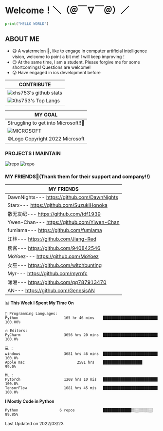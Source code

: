 # Welcome！＼（＠￣∇￣＠）／
```python
print("HELLO WORLD")
```
## ABOUT ME
- 😃 A watermelon 🍉, like to engage in 
computer artificial intelligence vision, 
welcome to point a bit me! 
I will keep improving！
- 😉 At the same time, I am a student. Please forgive me for some shortcomings! 
Questions are welcome!
- 😝 Have engaged in ios development before

|CONTRIBUTE
|-------------
|![xhs753's github stats](https://github-readme-stats.vercel.app/api?username=starxsky&show_icons=true&theme=radical&line_height=20)
|![Xhs753's Top Langs](https://github-readme-stats.vercel.app/api/top-langs/?username=starxsky&layout=compact&theme=radical&card_width=270) 




|MY GOAL
|---------------
|Struggling to get into Microsoft!!🎉
|![MICROSOFT](https://avatars.githubusercontent.com/u/6154722?s=200&v=4) |
| ©Logo Copyright 2022 Microsoft                                         |



### PROJECTS I MAINTAIN
![ repo](https://github-readme-stats.vercel.app/api/pin/?username=starxsky&repo=GPT-2)
![ repo](https://github-readme-stats.vercel.app/api/pin/?username=floattech&repo=AI-Bot)



### MY FRIENDS🤗(Thank them for their support and company!!)
|MY FRIENDS
|-------------------------------------------|
| DawnNights--- https://github.com/DawnNights |
| Starx--- https://github.com/SuzukiHonoka
| 散无友纪--- https://github.com/tdf1939
| Ywen-Chan--- https://github.com/Yiwen-Chan
| fumiama--- https://github.com/fumiama
| 江林--- https://github.com/Jiang-Red
| 樱酱--- https://github.com/940842546
| MoYoez--- https://github.com/MoYoez
| 女巫--- https://github.com/witchbunting
| Myr--- https://github.com/myrnfc
| 潇湘--- https://github.com/qq787913470
| AN--- https://github.com/GenesisAN


<!--START_SECTION:waka-->
📊 **This Week I Spent My Time On** 
```text
💬 Programming Languages: 
Python                     165 hr 46 mins    █████████████████████████ 100.00% 

🔥 Editors: 
PyCharm                    3656 hrs 20 mins  █████████████████████████  100.0%

💻 : 
windows                    3681 hrs 46 mins  █████████████████████████  100.0%
Apple mac                        2581 hrs    ██████████████████              99.0%

ML :
Pytorch                    1208 hrs 10 mis   █████████████████████████  100.0%
TensorFlow                 1081 hrs 45 mis   █████████████████████████  100.0%
```
**I Mostly Code in Python** 
```text
Python                   6 repos             █████████████░░░░░░░░░░           89.85% 
```
 Last Updated on 2022/03/23
<!--END_SECTION:waka-->
